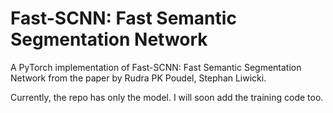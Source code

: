 # Fast-SCNN: Fast Semantic Segmentation Network

A PyTorch implementation of Fast-SCNN: Fast Semantic Segmentation Network from the paper by Rudra PK Poudel, Stephan Liwicki.

Currently, the repo has only the model. I will soon add the training code too.
